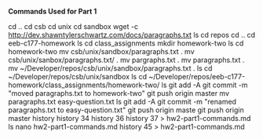 **Commands Used for Part 1**

 cd ..
 cd csb
 cd unix
 cd sandbox
 wget -c http://dev.shawntylerschwartz.com/docs/paragraphs.txt
 ls
 cd repos
 cd ..
 cd eeb-c177-homework
 ls
 cd class_assignments
 mkdir homework-two
 ls
 cd homework-two
 mv csb/unix/sandbox/paragraphs.txt .
 mv csb/unix/sanbox/paragraphs.txt/ .
 mv pargraphs.txt .
 mv paragraphs.txt .
 mv ~/Developer/repos/csb/unix/sandbox/paragraphs.txt .
 ls
 cd ~/Developer/repos/csb/unix/sandbox
 ls
 cd ~/Developer/repos/eeb-c177-homework/class_assignments/homework-two/
 ls
 git add -A
 git commit -m "moved paragraphs.txt to homework-two"
 git push origin master
 mv paragraphs.txt easy-question.txt
 ls
 git add -A
 git commit -m "renamed paragraphs.txt to easy-question.txt"
 git push origin maste
 git push origin master
 history
 history 34
 history 36
 history 37 > hw2-part1-commands.md
 ls
 nano hw2-part1-commands.md 
 history 45 > hw2-part1-commands.md

